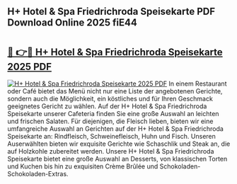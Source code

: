 ## H+ Hotel & Spa Friedrichroda Speisekarte PDF Download Online 2025 fiE44

# <h2><a href="http://gce6jf.nevu.top/?p=H%2b+Hotel+%26+Spa+Friedrichroda+Speisekarte">🔗 👉🔴 H+ Hotel & Spa Friedrichroda Speisekarte 2025 PDF</a></h2>

[![H+ Hotel & Spa Friedrichroda Speisekarte 2025 PDF](https://i.imgur.com/dBaPXMq.png)](http://gce6jf.nevu.top/?p=H%2b+Hotel+%26+Spa+Friedrichroda+Speisekarte)
In einem Restaurant oder Café bietet das Menü nicht nur eine Liste der angebotenen Gerichte, sondern auch die Möglichkeit, ein köstliches und für Ihren Geschmack geeignetes Gericht zu wählen. Auf der H+ Hotel & Spa Friedrichroda Speisekarte unserer Cafeteria finden Sie eine große Auswahl an leichten und frischen Salaten. Für diejenigen, die Fleisch lieben, bieten wir eine umfangreiche Auswahl an Gerichten auf der H+ Hotel & Spa Friedrichroda Speisekarte an: Rindfleisch, Schweinefleisch, Huhn und Fisch. Unseren Auserwählten bieten wir exquisite Gerichte wie Schaschlik und Steak an, die auf Holzkohle zubereitet werden. Unsere H+ Hotel & Spa Friedrichroda Speisekarte bietet eine große Auswahl an Desserts, von klassischen Torten und Kuchen bis hin zu exquisiten Crème Brûlée und Schokoladen-Schokoladen-Extras.
